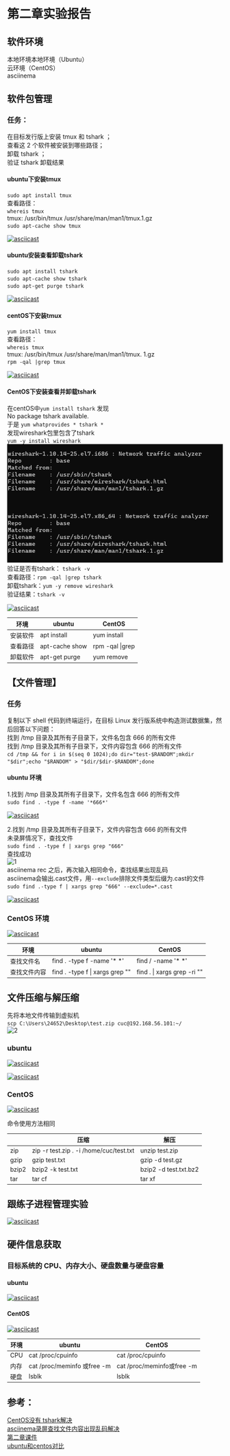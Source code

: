 # 第二章实验报告 

 ## 软件环境

 本地环境本地环境（Ubuntu）  
 云环境（CentOS）  
 asciinema  
 ## 软件包管理

 ### 任务：

 在目标发行版上安装 tmux 和 tshark ；  
 查看这 2 个软件被安装到哪些路径；  
 卸载 tshark ；  
 验证 tshark 卸载结果  

 #### ubuntu下安装tmux

 `sudo apt install tmux`  
 查看路径：  
 `whereis tmux`  
 tmux: /usr/bin/tmux /usr/share/man/man1/tmux.1.gz  
 `sudo apt-cache show tmux`  

 [![asciicast](https://asciinema.org/a/rcAFvrD6aW52rwol0DqhAzRmd.svg)](https://asciinema.org/a/rcAFvrD6aW52rwol0DqhAzRmd)

 #### ubuntu安装查看卸载tshark

 `sudo apt install tshark`  
 `sudo apt-cache show tshark`  
 `sudo apt-get purge tshark`   

 [![asciicast](https://asciinema.org/a/cklrUjGSAGCaFK34rsFYyPuQk.svg)](https://asciinema.org/a/cklrUjGSAGCaFK34rsFYyPuQk)  

 #### centOS下安装tmux 

 `yum install tmux`   
 查看路径：  
 `whereis tmux`  
 tmux: /usr/bin/tmux /usr/share/man/man1/tmux. 1.gz    
 `rpm -qal |grep tmux`  

 [![asciicast](https://asciinema.org/a/VJN1AQ5QnGB6liygtit00v4FM.svg)](https://asciinema.org/a/VJN1AQ5QnGB6liygtit00v4FM)

 #### CentOS下安装查看并卸载tshark  

 在centOS中`yum install tshark` 发现  
 No package tshark available.  
 于是 `yum whatprovides * tshark *`    
 发现wireshark包里包含了tshark    
 `yum -y install wireshark`    
 ![0](/chap0x02/image/wireshark.png)    
 验证是否有tshark： `tshark -v`    
 查看路径：`rpm -qal |grep tshark`    
 卸载tshark：`yum -y remove wireshark`    
 验证结果：`tshark -v`    

 [![asciicast](https://asciinema.org/a/wpoKX7KYNm1OfYkdKnzVs2S3B.svg)](https://asciinema.org/a/wpoKX7KYNm1OfYkdKnzVs2S3B)  

 |  环境  | ubuntu  | CentOS  |
 |  ----   | ----  | ----  |
 | 安装软件  | apt install | yum install |
 | 查看路径  | apt-cache show | rpm -qal &#124;grep  |
 | 卸载软件 | apt-get purge | yum remove |


 ## 【文件管理】

 ### 任务

 复制以下 shell 代码到终端运行，在目标 Linux 发行版系统中构造测试数据集，然后回答以下问题：  
 找到 /tmp 目录及其所有子目录下，文件名包含 666 的所有文件  
 找到 /tmp 目录及其所有子目录下，文件内容包含 666 的所有文件  
 ```cd /tmp && for i in $(seq 0 1024);do dir="test-$RANDOM";mkdir "$dir";echo "$RANDOM" > "$dir/$dir-$RANDOM";done```    

 #### ubuntu 环境
 
 1.找到 /tmp 目录及其所有子目录下，文件名包含 666 的所有文件  
 `sudo find . -type f -name '*666*'`  

 [![asciicast](https://asciinema.org/a/woUMKyRtgmk9av0BvqhcQLv9D.svg)](https://asciinema.org/a/woUMKyRtgmk9av0BvqhcQLv9D)  
 
 2.找到 /tmp 目录及其所有子目录下，文件内容包含 666 的所有文件  
 未录屏情况下，查找文件     
 `sudo find . -type f | xargs grep "666"`  
 查找成功   
 ![1](/chap0x02/image/未录屏查找文件.png)  
 asciinema rec 之后，再次输入相同命令，查找结果出现乱码   
 asciinema会输出.cast文件，用`--exclude`排除文件类型后缀为.cast的文件     
 `sudo find .-type f | xargs grep "666" --exclude=*.cast`  

 [![asciicast](https://asciinema.org/a/GvSYfitApVyEqD81NmcGTEoJr.svg)](https://asciinema.org/a/GvSYfitApVyEqD81NmcGTEoJr)  

 ### CentOS 环境

 [![asciicast](https://asciinema.org/a/1nSobAEETUpj3AAAtMwXutCbc.svg)](https://asciinema.org/a/1nSobAEETUpj3AAAtMwXutCbc)  

 |  环境  | ubuntu  | CentOS  |
 |  ----   | ----  | ----  |
 | 查找文件名  |  find . -type f -name '*  *'| find / -name '*  *'  |
 | 查找文件内容  | find . -type f &#124; xargs grep "" |  find . &#124; xargs grep -ri "" |

 ## 文件压缩与解压缩
 
 先将本地文件传输到虚拟机    
 `scp C:\Users\24652\Desktop\test.zip cuc@192.168.56.101:~/`  
 ![2](/chap0x02/image/将文件传输到虚拟机.png)

 ### ubuntu

 [![asciicast](https://asciinema.org/a/yBHD7vPjibcdAiihn0WLB3ymG.svg)](https://asciinema.org/a/yBHD7vPjibcdAiihn0WLB3ymG)  

 [![asciicast](https://asciinema.org/a/HvT87YSFlxfUrfiCsS3JNKkT2.svg)](https://asciinema.org/a/HvT87YSFlxfUrfiCsS3JNKkT2)  

 ### CentOS

 [![asciicast](https://asciinema.org/a/IIfkx5M2FDplU4zrC2N5UmY4M.svg)](https://asciinema.org/a/IIfkx5M2FDplU4zrC2N5UmY4M)  

 命令使用方法相同   
 
 |   | 压缩  | 解压  |
 |  ----   | ----  | ----  |
 | zip  | zip -r test.zip . -i /home/cuc/test.txt | unzip test.zip |
 | gzip  | gzip test.txt | gzip -d test.gz  |
 | bzip2 | bzip2 -k test.txt | bzip2 -d test.txt.bz2 |
 | tar | tar cf | tar xf |  

 ## 跟练子进程管理实验  

 [![asciicast](https://asciinema.org/a/N0Km0tRdIZqRIm7c5Rp2ELmkF.svg)](https://asciinema.org/a/N0Km0tRdIZqRIm7c5Rp2ELmkF)  
  
 ## 硬件信息获取

 ### 目标系统的 CPU、内存大小、硬盘数量与硬盘容量

 #### ubuntu

 [![asciicast](https://asciinema.org/a/xVy8Ly3DFpfXniQIAvrM1tHRx.svg)](https://asciinema.org/a/xVy8Ly3DFpfXniQIAvrM1tHRx)  

 #### CentOS

 [![asciicast](https://asciinema.org/a/r0wZmjrc0wdsNpCFzzT1c1qtj.svg)](https://asciinema.org/a/r0wZmjrc0wdsNpCFzzT1c1qtj)  

 |  环境  | ubuntu  | CentOS  |
 |  ----   | ----  | ----  |
 | CPU  | cat /proc/cpuinfo | cat /proc/cpuinfo |
 | 内存  | cat /proc/meminfo 或free -m | cat /proc/meminfo或free -m  |
 | 硬盘 | lsblk | lsblk |  

 ## 参考：

 [CentOS没有 tshark解决](https://www.cnblogs.com/alog9/p/11805716.html)  
 [asciinema录屏查找文件内容出现乱码解决](http://courses.cuc.edu.cn/course/82669/forum#/topic-category/51916?show_sidebar=false)  
 [第二章课件](https://c4pr1c3.github.io/LinuxSysAdmin/chap0x02.md.html#/title-slide)    
 [ubuntu和centos对比](https://cmdref.net/os/linux/note/rhel-vs-ubuntu)  
